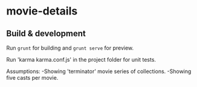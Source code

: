 # movie-details


## Build & development

Run `grunt` for building and `grunt serve` for preview.

Run 'karma karma.conf.js' in the project folder for unit tests.


Assumptions:
-Showing 'terminator' movie series of collections.
-Showing five casts per movie.
